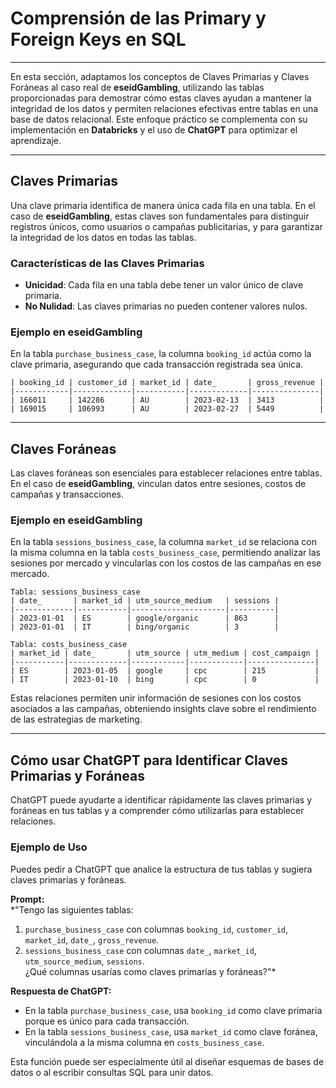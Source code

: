 
# Comprensión de las Primary y Foreign Keys en SQL

---

En esta sección, adaptamos los conceptos de Claves Primarias y Claves Foráneas al caso real de **eseidGambling**, utilizando las tablas proporcionadas para demostrar cómo estas claves ayudan a mantener la integridad de los datos y permiten relaciones efectivas entre tablas en una base de datos relacional. Este enfoque práctico se complementa con su implementación en **Databricks** y el uso de **ChatGPT** para optimizar el aprendizaje.

---

## **Claves Primarias**

Una clave primaria identifica de manera única cada fila en una tabla. En el caso de **eseidGambling**, estas claves son fundamentales para distinguir registros únicos, como usuarios o campañas publicitarias, y para garantizar la integridad de los datos en todas las tablas.

### **Características de las Claves Primarias**
- **Unicidad**: Cada fila en una tabla debe tener un valor único de clave primaria.
- **No Nulidad**: Las claves primarias no pueden contener valores nulos.

### **Ejemplo en eseidGambling**
En la tabla `purchase_business_case`, la columna `booking_id` actúa como la clave primaria, asegurando que cada transacción registrada sea única.

```plaintext
| booking_id | customer_id | market_id | date_       | gross_revenue |
|------------|-------------|-----------|-------------|---------------|
| 166011     | 142286      | AU        | 2023-02-13  | 3413          |
| 169015     | 106993      | AU        | 2023-02-27  | 5449          |
```

---

## **Claves Foráneas**

Las claves foráneas son esenciales para establecer relaciones entre tablas. En el caso de **eseidGambling**, vinculan datos entre sesiones, costos de campañas y transacciones.

### **Ejemplo en eseidGambling**
En la tabla `sessions_business_case`, la columna `market_id` se relaciona con la misma columna en la tabla `costs_business_case`, permitiendo analizar las sesiones por mercado y vincularlas con los costos de las campañas en ese mercado.

```plaintext
Tabla: sessions_business_case
| date_       | market_id | utm_source_medium   | sessions |
|-------------|-----------|---------------------|----------|
| 2023-01-01  | ES        | google/organic      | 863      |
| 2023-01-01  | IT        | bing/organic        | 3        |

Tabla: costs_business_case
| market_id | date_       | utm_source | utm_medium | cost_campaign |
|-----------|-------------|------------|------------|---------------|
| ES        | 2023-01-05  | google     | cpc        | 215           |
| IT        | 2023-01-10  | bing       | cpc        | 0             |
```

Estas relaciones permiten unir información de sesiones con los costos asociados a las campañas, obteniendo insights clave sobre el rendimiento de las estrategias de marketing.

---
## **Cómo usar ChatGPT para Identificar Claves Primarias y Foráneas**

ChatGPT puede ayudarte a identificar rápidamente las claves primarias y foráneas en tus tablas y a comprender cómo utilizarlas para establecer relaciones.

### **Ejemplo de Uso**
Puedes pedir a ChatGPT que analice la estructura de tus tablas y sugiera claves primarias y foráneas.

**Prompt:**  
*"Tengo las siguientes tablas:  
1. `purchase_business_case` con columnas `booking_id`, `customer_id`, `market_id`, `date_`, `gross_revenue`.  
2. `sessions_business_case` con columnas `date_`, `market_id`, `utm_source_medium`, `sessions`.  
¿Qué columnas usarías como claves primarias y foráneas?"*

**Respuesta de ChatGPT:**  
- En la tabla `purchase_business_case`, usa `booking_id` como clave primaria porque es único para cada transacción.  
- En la tabla `sessions_business_case`, usa `market_id` como clave foránea, vinculándola a la misma columna en `costs_business_case`.

Esta función puede ser especialmente útil al diseñar esquemas de bases de datos o al escribir consultas SQL para unir datos.

